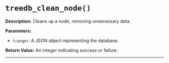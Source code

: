# `treedb_clean_node()`

**Description:**
Cleans up a node, removing unnecessary data.

**Parameters:**
- `tranger`: A JSON object representing the database.

**Return Value:**
An integer indicating success or failure.

---
